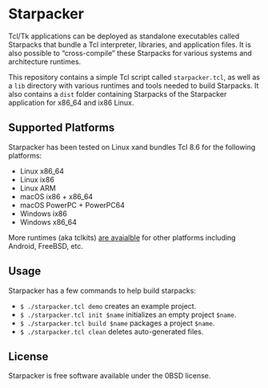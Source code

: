 # Starpacker

Tcl/Tk applications can be deployed as standalone executables called
Starpacks that bundle a Tcl interpreter, libraries, and application
files. It is also possible to “cross-compile” these Starpacks for various
systems and architecture runtimes.

This repository contains a simple Tcl script called `starpacker.tcl`,
as well as a `lib` directory with various runtimes and tools needed
to build Starpacks. It also contains a `dist` folder containing Starpacks
of the Starpacker application for x86_64 and ix86 Linux.

## Supported Platforms

Starpacker has been tested on Linux xand bundles Tcl 8.6 for the
following platforms:

* Linux x86_64
* Linux ix86
* Linux ARM
* macOS ix86 + x86_64
* macOS PowerPC + PowerPC64
* Windows ix86
* Windows x86_64

More runtimes (aka tclkits) [are avaialble](http://kitcreator.rkeene.org/kitcreator) for other platforms including Android, FreeBSD, etc. 

## Usage

Starpacker has a few commands to help build starpacks:

* `$ ./starpacker.tcl demo` creates an example project.
* `$ ./starpacker.tcl init $name` initializes an empty project `$name`.
* `$ ./starpacker.tcl build $name` packages a project `$name`.
* `$ ./starpacker.tcl clean` deletes auto-generated files.

## License

Starpacker is free software available under the 0BSD license.


